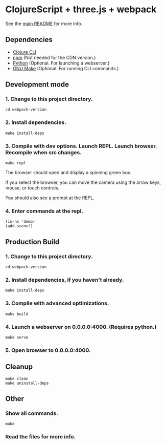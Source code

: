 # ClojureScript + three.js + webpack

See the [main README](../README.md) for more info.

## Dependencies

* [Clojure CLI](https://clojure.org/guides/deps_and_cli)
* [npm](https://www.npmjs.com/) (Not needed for the CDN version.)
* [Python](https://www.python.org/) (Optional. For launching a webserver.)
* [GNU Make](https://www.gnu.org/software/make/) (Optional. For running CLI commands.)

## Development mode

### 1. Change to this project directory.
```
cd webpack-version
```

### 2. Install dependencies.
```
make install-deps
```

### 3. Compile with dev options. Launch REPL. Launch browser. Recompile when src changes.
```
make repl
```

The browser should open and display a spinning green box.

If you select the browser, you can move the camera using the arrow keys, mouse,
or touch controls.

You should also see a prompt at the REPL.

### 4. Enter commands at the repl.

```
(in-ns 'demo)
(add-scene!)
```

## Production Build

### 1. Change to this project directory.
```
cd webpack-version
```

### 2. Install dependencies, if you haven't already.
```
make install-deps
```

### 3. Compile with advanced optimizations.
```
make build
```

### 4. Launch a webserver on 0.0.0.0:4000. (Requires python.)
```
make serve
```

### 5. Open browser to 0.0.0.0:4000.

## Cleanup
```
make clean
make uninstall-deps
```

## Other

### Show all commands.
```
make
```

### Read the files for more info.
